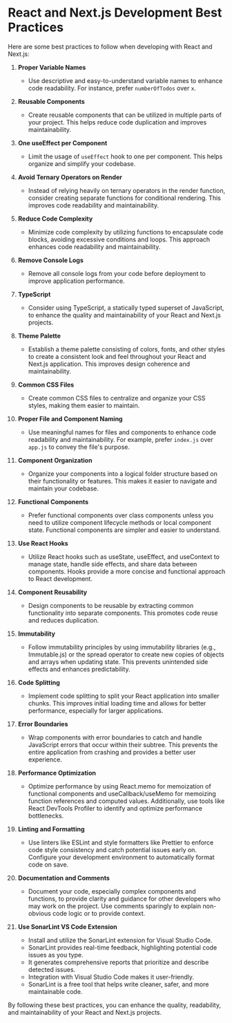# React and Next.js Development Best Practices

Here are some best practices to follow when developing with React and Next.js:

1. **Proper Variable Names**
   - Use descriptive and easy-to-understand variable names to enhance code readability. For instance, prefer `numberOfTodos` over `x`.

2. **Reusable Components**
   - Create reusable components that can be utilized in multiple parts of your project. This helps reduce code duplication and improves maintainability.

3. **One useEffect per Component**
   - Limit the usage of `useEffect` hook to one per component. This helps organize and simplify your codebase.

4. **Avoid Ternary Operators on Render**
   - Instead of relying heavily on ternary operators in the render function, consider creating separate functions for conditional rendering. This improves code readability and maintainability.

5. **Reduce Code Complexity**
   - Minimize code complexity by utilizing functions to encapsulate code blocks, avoiding excessive conditions and loops. This approach enhances code readability and maintainability.

6. **Remove Console Logs**
   - Remove all console logs from your code before deployment to improve application performance.

7. **TypeScript**
   - Consider using TypeScript, a statically typed superset of JavaScript, to enhance the quality and maintainability of your React and Next.js projects.

8. **Theme Palette**
   - Establish a theme palette consisting of colors, fonts, and other styles to create a consistent look and feel throughout your React and Next.js application. This improves design coherence and maintainability.

9. **Common CSS Files**
   - Create common CSS files to centralize and organize your CSS styles, making them easier to maintain.

10. **Proper File and Component Naming**
    - Use meaningful names for files and components to enhance code readability and maintainability. For example, prefer `index.js` over `app.js` to convey the file's purpose.

11. **Component Organization**
    - Organize your components into a logical folder structure based on their functionality or features. This makes it easier to navigate and maintain your codebase.

12. **Functional Components**
    - Prefer functional components over class components unless you need to utilize component lifecycle methods or local component state. Functional components are simpler and easier to understand.

13. **Use React Hooks**
    - Utilize React hooks such as useState, useEffect, and useContext to manage state, handle side effects, and share data between components. Hooks provide a more concise and functional approach to React development.

14. **Component Reusability**
    - Design components to be reusable by extracting common functionality into separate components. This promotes code reuse and reduces duplication.

15. **Immutability**
    - Follow immutability principles by using immutability libraries (e.g., Immutable.js) or the spread operator to create new copies of objects and arrays when updating state. This prevents unintended side effects and enhances predictability.

16. **Code Splitting**
    - Implement code splitting to split your React application into smaller chunks. This improves initial loading time and allows for better performance, especially for larger applications.

17. **Error Boundaries**
    - Wrap components with error boundaries to catch and handle JavaScript errors that occur within their subtree. This prevents the entire application from crashing and provides a better user experience.

18. **Performance Optimization**
    - Optimize performance by using React.memo for memoization of functional components and useCallback/useMemo for memoizing function references and computed values. Additionally, use tools like React DevTools Profiler to identify and optimize performance bottlenecks.

19. **Linting and Formatting**
    - Use linters like ESLint and style formatters like Prettier to enforce code style consistency and catch potential issues early on. Configure your development environment to automatically format code on save.

20. **Documentation and Comments**
    - Document your code, especially complex components and functions, to provide clarity and guidance for other developers who may work on the project. Use comments sparingly to explain non-obvious code logic or to provide context.

21. **Use SonarLint VS Code Extension**
    - Install and utilize the SonarLint extension for Visual Studio Code.
    - SonarLint provides real-time feedback, highlighting potential code issues as you type.
    - It generates comprehensive reports that prioritize and describe detected issues.
    - Integration with Visual Studio Code makes it user-friendly.
    - SonarLint is a free tool that helps write cleaner, safer, and more maintainable code.

By following these best practices, you can enhance the quality, readability, and maintainability of your React and Next.js projects.
```
